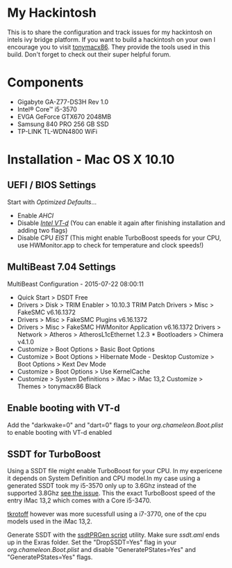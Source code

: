 # My Hackintosh

This is to share the configuration and track issues for my hackintosh on intels ivy bridge platform. If you want to build a hackintosh on your own I encourage you to visit [tonymacx86](http://tonymacx86.com). They provide the tools used in this build. Don't forget to check out their super helpful forum. 

# Components

* Gigabyte GA-Z77-DS3H Rev 1.0
* Intel® Core™ i5-3570
* EVGA GeForce GTX670 2048MB
* Samsung 840 PRO 256 GB SSD
* TP-LINK TL-WDN4800 WiFi

# Installation - Mac OS X 10.10

## UEFI / BIOS Settings

Start with _Optimized Defaults_...

* Enable _AHCI_
* Disable _[Intel VT-d](https://software.intel.com/en-us/blogs/2009/06/25/understanding-vt-d-intel-virtualization-technology-for-directed-io/)_ (You can enable it again after finishing installation and adding two flags)
* Disable CPU _EIST_ (This might enable TurboBoost speeds for your CPU, use HWMonitor.app to check for temperature and clock speeds!)

## MultiBeast 7.04 Settings

MultiBeast Configuration - 2015-07-22 08:00:11 

* Quick Start > DSDT Free
* Drivers > Disk > TRIM Enabler > 10.10.3 TRIM Patch Drivers > Misc > FakeSMC v6.16.1372
* Drivers > Misc > FakeSMC Plugins v6.16.1372
* Drivers > Misc > FakeSMC HWMonitor Application v6.16.1372 Drivers > Network > Atheros > AtherosL1cEthernet 1.2.3 * Bootloaders > Chimera v4.1.0
* Customize > Boot Options > Basic Boot Options
* Customize > Boot Options > Hibernate Mode - Desktop Customize > Boot Options > Kext Dev Mode
* Customize > Boot Options > Use KernelCache
* Customize > System Definitions > iMac > iMac 13,2 Customize > Themes > tonymacx86 Black

## Enable booting with VT-d

Add the "darkwake=0" and "dart=0" flags to your *org.chameleon.Boot.plist* to enable booting with VT-d enabled

## SSDT for TurboBoost
Using a SSDT file might enable TurboBoost for your CPU. In my expericene it depends on System Definition and CPU model.In my case using a generated SSDT took my i5-3570 only up to 3.6Ghz instead of the supported 3.8Ghz [see the issue](https://github.com/bestimmaa/hackintosh/issues/12). This the exact TurboBoost speed of the entry iMac 13,2 which comes with a Core i5-3470.   

[tkrotoff](https://github.com/tkrotoff/Gigabyte-GA-Z77-DS3H-rev1.1-Hackintosh/issues/2) however was more sucessfull using a i7-3770, one of the cpu models used in the iMac 13,2. 

Generate SSDT with the [ssdtPRGen script](https://github.com/Piker-Alpha/ssdtPRGen.sh) utility. Make sure *ssdt.aml* ends up in the Exras folder. Set the "DropSSDT=Yes" flag in your *org.chameleon.Boot.plist* and disable "GeneratePStates=Yes" and "GeneratePStates=Yes" flags.



